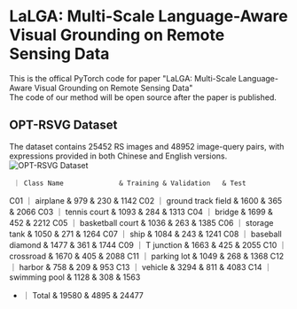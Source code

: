 # LaLGA: Multi-Scale Language-Aware Visual Grounding on Remote Sensing Data  
This is the offical PyTorch code for paper "LaLGA: Multi-Scale Language-Aware Visual Grounding on Remote Sensing Data"  
The code of our method will be open source after the paper is published.  
## OPT-RSVG Dataset 
The dataset contains 25452 RS images and 48952 image-query pairs, with expressions provided in both Chinese and English versions.
![OPT-RSVG Dataset](https://github.com/like413/OPT-RSVG/blob/main/fig/OPT-RSVG.png)

     ｜ Class Name              & Training & Validation   & Test   
C01  ｜ airplane                & 979      & 230          & 1142 
C02  ｜ ground track field      & 1600     & 365          & 2066
C03  ｜ tennis court            & 1093     & 284          & 1313
C04  ｜ bridge                  & 1699     & 452          & 2212
C05  ｜ basketball court        & 1036     & 263          & 1385
C06  ｜ storage tank            & 1050     & 271          & 1264
C07  ｜ ship                    & 1084     & 243          & 1241
C08  ｜ baseball diamond        & 1477     & 361          & 1744
C09  ｜ T junction              & 1663     & 425          & 2055
C10  ｜ crossroad               & 1670     & 405          & 2088
C11  ｜ parking lot             & 1049     & 268          & 1368
C12  ｜ harbor                  & 758      & 209          & 953 
C13  ｜ vehicle                 & 3294     & 811          & 4083
C14  ｜ swimming pool           & 1128     & 308          & 1563
-    ｜ Total                   & 19580    & 4895         & 24477
